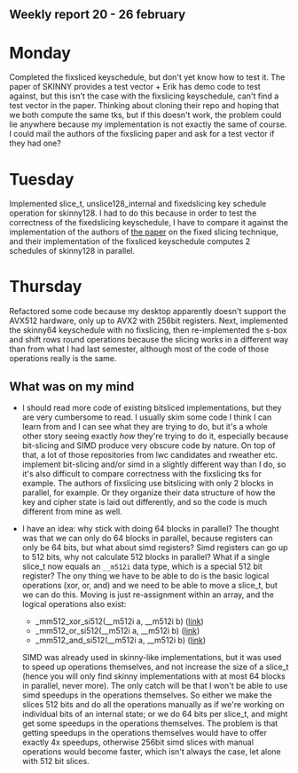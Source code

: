 ## Weekly report 20 - 26 february

# Monday

Completed the fixsliced keyschedule, but don't yet know how to test it. The paper of SKINNY provides a test vector +
Erik has demo code to test against, but this isn't the case with the fixslicing keyschedule, can't find a test vector in
the paper. Thinking about cloning their repo and hoping that we both compute the same tks, but if this doesn't work, the
problem could lie anywhere because my implementation is not exactly the same of course.
I could mail the authors of the fixslicing paper and ask for a test vector if they had one?

# Tuesday

Implemented slice_t, unslice128_internal and fixedslicing key schedule operation for skinny128. I had to do this because in order to
test the correctness of the fixedslicing keyschedule, I have to compare it against the implementation of the authors of
[the paper](https://www.esat.kuleuven.be/cosic/events/silc2020/wp-content/uploads/sites/4/2020/10/Submission6.pdf) on
the fixed slicing technique, and their implementation of the fixsliced keyschedule computes 2 schedules of skinny128 in
parallel.

# Thursday

Refactored some code because my desktop apparently doesn't support the AVX512 hardware, only up to AVX2 with 256bit
registers. Next, implemented the skinny64 keyschedule with no fixslicing, then re-implemented the s-box and shift rows
round operations because the slicing works in a different way than from what I had last semester, although most of the
code of those operations really is the same.

## What was on my mind

- I should read more code of existing bitsliced implementations, but they are very cumbersome to read. I usually
  skim some code I think I can learn from and I can see what they are trying to do, but it's a whole other story seeing
  exactly *how* they're trying to do it, especially because bit-slicing and SIMD produce very obscure code by nature. On
  top of that, a lot of those repositories from lwc candidates and rweather etc. implement bit-slicing and/or simd in a
  slightly different way than I do, so it's also difficult to compare correctness with the fixslicing tks for example.
  The authors of fixslicing use bitslicing with only 2 blocks in parallel, for example. Or they organize their data
  structure of how the key and cipher state is laid out differently, and so the code is much different from mine as
  well.
- I have an idea: why stick with doing 64 blocks in parallel? The thought was that we can only do 64 blocks in parallel,
  because registers can only be 64 bits, but what about simd registers? Simd registers can go up to 512 bits, why not
  calculate 512 blocks in parallel? What if a single slice_t now equals an `__m512i` data type, which is a special 512 bit
  register? The ony thing we have to be able to do is the basic logical operations (xor, or, and) and we need to be able
  to move a slice_t, but we can do this. Moving is just re-assignment within an array, and the logical operations also
  exist:
    - _mm512_xor_si512(__m512i a, __m512i
      b) ([link](https://www.intel.com/content/www/us/en/docs/intrinsics-guide/index.html#ig_expand=6790,694,6097,5383,7788,363,7788&text=_mm512_xor_si512&techs=AVX_512))
    - _mm512_or_si512(__m512i a, __m512i
      b) ([link](https://www.intel.com/content/www/us/en/docs/intrinsics-guide/index.html#ig_expand=6790,694,6097,5383,7788,363,7788,5295&techs=AVX_512&text=_mm512_or_si512))
    - _mm512_and_si512(__m512i a, __m512i
      b) ([link](https://www.intel.com/content/www/us/en/docs/intrinsics-guide/index.html#ig_expand=6790,694,6097,5383,7788,363,7788,5295,363&techs=AVX_512&text=_mm512_and_si512))

  SIMD was already used in skinny-like implementations, but it was used to speed up operations themselves, and not
  increase the size of a slice_t (hence you will only find skinny implementations with at most 64 blocks in parallel,
  never more). The only catch will be that I won't be able to use simd speedups in the operations
  themselves. So either we make the slices 512 bits and do all the operations manually as if we're working on individual
  bits of an internal state; or we do 64 bits per slice_t, and might get some speedups in the operations themselves. The
  problem is that getting speedups in the operations themselves would have to offer exactly 4x speedups, otherwise
  256bit simd slices with manual operations would become faster, which isn't always the case, let alone with 512 bit
  slices.
